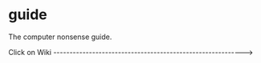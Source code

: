 # guide
The computer nonsense guide. 

Click on Wiki ----------------------------------------------------------->

